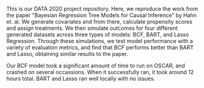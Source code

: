 This is our DATA 2020 project repository. Here, we reproduce the work from the paper "Bayesian Regression Tree Models for Causal Inference” by Hahn et. al. We generate covariates and from there,  calculate propensity scores and assign treatments. We then simulate outcomes for four different generated datasets across three types of models: BCF, BART, and Lasso Regression. Through these simulations, we test model performance with a variety of evaluation metrics, and find that BCF performs better than BART and Lasso, obtaining similar results to the paper.  

Our BCF model took a significant amount of time to run on OSCAR, and crashed on several occassions. When it successfully ran, it took around 12 hours total. BART and Lasso ran well locally with no issues. 
